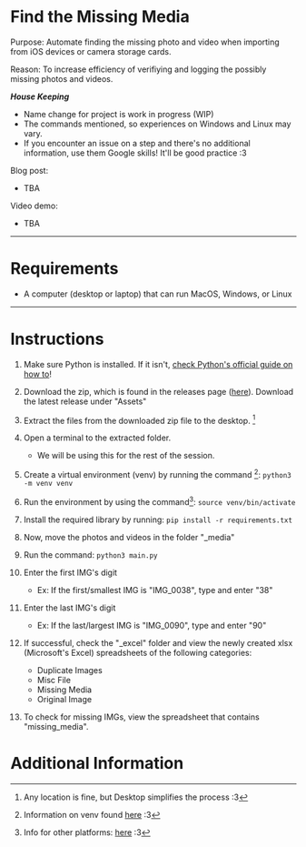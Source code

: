 # Find the Missing Media
Purpose: Automate finding the missing photo and video when importing from iOS devices or camera storage cards.

Reason: To increase efficiency of verifiying and logging the possibly missing photos and videos.


***House Keeping***
- Name change for project is work in progress (WIP)
- The commands mentioned, so experiences on Windows and Linux may vary.
- If you encounter an issue on a step and there's no additional information, use them Google skills! It'll be good practice :3

Blog post: 
- TBA

Video demo:
- TBA
____
# Requirements
- A computer (desktop or laptop) that can run MacOS, Windows, or Linux

____
# Instructions

1. Make sure Python is installed. If it isn't, [check Python's official guide on how to](https://wiki.python.org/moin/BeginnersGuide/Download)!

1. Download the zip, which is found in the releases page ([here](https://github.com/SeikaHirori/checkAllPhotos/releases)). Download the latest release under "Assets"

1. Extract the files from the downloaded zip file to the desktop. [^1]

1. Open a terminal to the extracted folder.
    - We will be using this for the rest of the session.

1. Create a virtual environment (venv) by running the command [^2]:
    `python3 -m venv venv`

1. Run the environment by using the command[^3]:
    `source venv/bin/activate`

1. Install the required library by running:
    `pip install -r requirements.txt`

1. Now, move the photos and videos in the folder "_media"

1. Run the command:
    `python3 main.py`

1. Enter the first IMG's digit
    - Ex: If the first/smallest IMG is "IMG_0038", type and enter "38"

1. Enter the last IMG's digit
    - Ex: If the last/largest IMG is "IMG_0090", type and enter "90"

1. If successful, check the "_excel" folder and view the newly created xlsx (Microsoft's Excel) spreadsheets of the following categories:
    - Duplicate Images
    - Misc File
    - Missing Media
    - Original Image

1. To check for missing IMGs, view the spreadsheet that contains "missing_media".

# Additional Information

[^1]: Any location is fine, but Desktop simplifies the process :3

[^2]: Information on venv found [here](https://docs.python.org/3/library/venv.html#creating-virtual-environments) :3

[^3]: Info for other platforms: [here](https://docs.python.org/3/library/venv.html#how-venvs-work) :3

